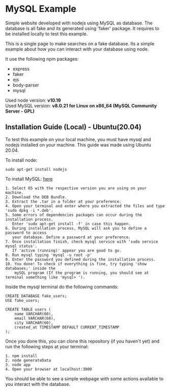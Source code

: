# MySQL Example 
Simple website developed with nodejs using MySQL as database. The database is all 
fake and its generated using 'faker' package. It requires to be installed locally 
to test this example. 


This is a single page to make searches on a fake database. Its a simple example 
about how you can interact with your database using node.


It use the following npm packages:
- express
- faker
- ejs
- body-parser
- mysql


Used node version: **v10.19**  
Used MySQL version: **v8.0.21 for Linux on x86_64 (MySQL Community Server - GPL)**


## Installation Guide (Local) - Ubuntu(20.04)
To test this example on your local machine, you must have mysql and nodejs installed on 
your machine. This guide was made using Ubuntu 20.04.

To install node:
```
sudo apt-get install nodejs
```


To install MySQL: [here](https://dev.mysql.com/downloads/mysql/)
```
1. Select OS with the respective version you are using on your machine.
2. Download the DEB Bundle.
3. Extract the .tar in a folder at your preference.
4. Open your terminal and enter where you extracted the files and type 'sudo dpkg -i *.deb'.
5. Some errors of dependencies packages can occur during the installation process.
   Enter 'sudo apt-get install -f' in case this happen.
6. During installation process, MySQL will ask you to define a password to access
   your database. Define a password at your preference.
7. Once installation finish, check mysql service with 'sudo service mysql status'.
   If 'active (running)' appear you are good to go. 
8. Run mysql typing 'mysql -u root -p'
9. Enter the password you defined during the installation process.
10. You done! To check if everything is fine, try typing 'show databases;' inside the
    mySQL program (If the program is running, you should see at terminal something like 'mysql> ').
```


Inside the mysql terminal do the following commands:
```
CREATE DATABASE fake_users;
USE fake_users;

CREATE TABLE users (
    name VARCHAR(60),
    email VARCHAR(60),
    city VARCHAR(60),
    created_at TIMESTAMP DEFAULT CURRENT_TIMESTAMP
);
```


Once you done this, you can clone this repository (if you haven't yet) and run the following steps at your terminal:

```
1. npm install
2. node generateData
3. node app
4. Open your browser at localhost:3000 
```

You should be able to see a simple webpage with some actions available to you 
interact with the database. 



